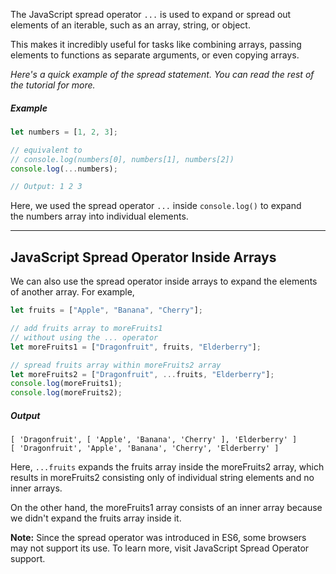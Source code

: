 The JavaScript spread operator `...` is used to expand or spread out elements of an iterable, such as an array, string, or object.

This makes it incredibly useful for tasks like combining arrays, passing elements to functions as separate arguments, or even copying arrays.

*Here's a quick example of the spread statement. You can read the rest of the tutorial for more.*

##### Example
```js
let numbers = [1, 2, 3];

// equivalent to
// console.log(numbers[0], numbers[1], numbers[2])
console.log(...numbers);

// Output: 1 2 3
```

Here, we used the spread operator `...` inside `console.log()` to expand the numbers array into individual elements.
***

## JavaScript Spread Operator Inside Arrays
We can also use the spread operator inside arrays to expand the elements of another array. For example,
```js
let fruits = ["Apple", "Banana", "Cherry"];

// add fruits array to moreFruits1
// without using the ... operator
let moreFruits1 = ["Dragonfruit", fruits, "Elderberry"];

// spread fruits array within moreFruits2 array
let moreFruits2 = ["Dragonfruit", ...fruits, "Elderberry"];
console.log(moreFruits1);
console.log(moreFruits2);
```

##### Output
```
[ 'Dragonfruit', [ 'Apple', 'Banana', 'Cherry' ], 'Elderberry' ]
[ 'Dragonfruit', 'Apple', 'Banana', 'Cherry', 'Elderberry' ]
```

Here, `...fruits` expands the fruits array inside the moreFruits2 array, which results in moreFruits2 consisting only of individual string elements and no inner arrays.

On the other hand, the moreFruits1 array consists of an inner array because we didn't expand the fruits array inside it.

**Note:** Since the spread operator was introduced in ES6, some browsers may not support its use. To learn more, visit JavaScript Spread Operator support.